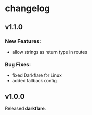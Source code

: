 # changelog

## v1.1.0

### New Features:

- allow strings as return type in routes

### Bug Fixes:

- fixed Darkflare for Linux
- added fallback config

## v1.0.0

Released **darkflare**.
